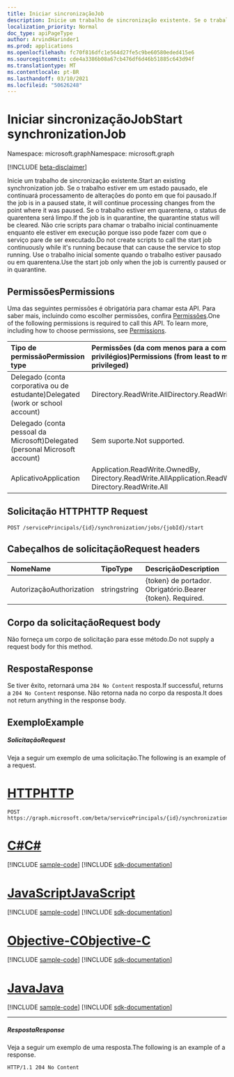 ```yaml
---
title: Iniciar sincronizaçãoJob
description: Inicie um trabalho de sincronização existente. Se o trabalho estiver em um estado pausado, ele continuará processamento de alterações do ponto em que foi pausado. Se o trabalho estiver em quarentena, o status de quarentena será limpo.
localization_priority: Normal
doc_type: apiPageType
author: ArvindHarinder1
ms.prod: applications
ms.openlocfilehash: fc70f816dfc1e564d27fe5c9be60580eded415e6
ms.sourcegitcommit: cde4a3386b08a67cb476df6d46b51885c643d94f
ms.translationtype: MT
ms.contentlocale: pt-BR
ms.lasthandoff: 03/10/2021
ms.locfileid: "50626248"
---
```

# <a name="start-synchronizationjob"></a><span data-ttu-id="a2ca3-105">Iniciar sincronizaçãoJob</span><span class="sxs-lookup"><span data-stu-id="a2ca3-105">Start synchronizationJob</span></span>

<span data-ttu-id="a2ca3-106">Namespace: microsoft.graph</span><span class="sxs-lookup"><span data-stu-id="a2ca3-106">Namespace: microsoft.graph</span></span>

[!INCLUDE [beta-disclaimer](../../includes/beta-disclaimer.md)]

<span data-ttu-id="a2ca3-107">Inicie um trabalho de sincronização existente.</span><span class="sxs-lookup"><span data-stu-id="a2ca3-107">Start an existing synchronization job.</span></span> <span data-ttu-id="a2ca3-108">Se o trabalho estiver em um estado pausado, ele continuará processamento de alterações do ponto em que foi pausado.</span><span class="sxs-lookup"><span data-stu-id="a2ca3-108">If the job is in a paused state, it will continue processing changes from the point where it was paused.</span></span> <span data-ttu-id="a2ca3-109">Se o trabalho estiver em quarentena, o status de quarentena será limpo.</span><span class="sxs-lookup"><span data-stu-id="a2ca3-109">If the job is in quarantine, the quarantine status will be cleared.</span></span> <span data-ttu-id="a2ca3-110">Não crie scripts para chamar o trabalho inicial continuamente enquanto ele estiver em execução porque isso pode fazer com que o serviço pare de ser executado.</span><span class="sxs-lookup"><span data-stu-id="a2ca3-110">Do not create scripts to call the start job continuously while it's running because that can cause the service to stop running.</span></span> <span data-ttu-id="a2ca3-111">Use o trabalho inicial somente quando o trabalho estiver pausado ou em quarentena.</span><span class="sxs-lookup"><span data-stu-id="a2ca3-111">Use the start job only when the job is currently paused or in quarantine.</span></span> 

## <a name="permissions"></a><span data-ttu-id="a2ca3-112">Permissões</span><span class="sxs-lookup"><span data-stu-id="a2ca3-112">Permissions</span></span>
<span data-ttu-id="a2ca3-p103">Uma das seguintes permissões é obrigatória para chamar esta API. Para saber mais, incluindo como escolher permissões, confira [Permissões](/graph/permissions-reference).</span><span class="sxs-lookup"><span data-stu-id="a2ca3-p103">One of the following permissions is required to call this API. To learn more, including how to choose permissions, see [Permissions](/graph/permissions-reference).</span></span>

|<span data-ttu-id="a2ca3-115">Tipo de permissão</span><span class="sxs-lookup"><span data-stu-id="a2ca3-115">Permission type</span></span>                        | <span data-ttu-id="a2ca3-116">Permissões (da com menos para a com mais privilégios)</span><span class="sxs-lookup"><span data-stu-id="a2ca3-116">Permissions (from least to most privileged)</span></span>              |
|:--------------------------------------|:---------------------------------------------------------|
|<span data-ttu-id="a2ca3-117">Delegado (conta corporativa ou de estudante)</span><span class="sxs-lookup"><span data-stu-id="a2ca3-117">Delegated (work or school account)</span></span>     |<span data-ttu-id="a2ca3-118">Directory.ReadWrite.All</span><span class="sxs-lookup"><span data-stu-id="a2ca3-118">Directory.ReadWrite.All</span></span>  |
|<span data-ttu-id="a2ca3-119">Delegado (conta pessoal da Microsoft)</span><span class="sxs-lookup"><span data-stu-id="a2ca3-119">Delegated (personal Microsoft account)</span></span> |<span data-ttu-id="a2ca3-120">Sem suporte.</span><span class="sxs-lookup"><span data-stu-id="a2ca3-120">Not supported.</span></span> |
|<span data-ttu-id="a2ca3-121">Aplicativo</span><span class="sxs-lookup"><span data-stu-id="a2ca3-121">Application</span></span>                            |<span data-ttu-id="a2ca3-122">Application.ReadWrite.OwnedBy, Directory.ReadWrite.All</span><span class="sxs-lookup"><span data-stu-id="a2ca3-122">Application.ReadWrite.OwnedBy, Directory.ReadWrite.All</span></span> | 

## <a name="http-request"></a><span data-ttu-id="a2ca3-123">Solicitação HTTP</span><span class="sxs-lookup"><span data-stu-id="a2ca3-123">HTTP Request</span></span>
<!-- { "blockType": "ignored" } -->
```http
POST /servicePrincipals/{id}/synchronization/jobs/{jobId}/start
```

## <a name="request-headers"></a><span data-ttu-id="a2ca3-124">Cabeçalhos de solicitação</span><span class="sxs-lookup"><span data-stu-id="a2ca3-124">Request headers</span></span>

| <span data-ttu-id="a2ca3-125">Nome</span><span class="sxs-lookup"><span data-stu-id="a2ca3-125">Name</span></span>           | <span data-ttu-id="a2ca3-126">Tipo</span><span class="sxs-lookup"><span data-stu-id="a2ca3-126">Type</span></span>    | <span data-ttu-id="a2ca3-127">Descrição</span><span class="sxs-lookup"><span data-stu-id="a2ca3-127">Description</span></span>|
|:---------------|:--------|:-----------|
| <span data-ttu-id="a2ca3-128">Autorização</span><span class="sxs-lookup"><span data-stu-id="a2ca3-128">Authorization</span></span>  | <span data-ttu-id="a2ca3-129">string</span><span class="sxs-lookup"><span data-stu-id="a2ca3-129">string</span></span>  | <span data-ttu-id="a2ca3-p104">{token} de portador. Obrigatório.</span><span class="sxs-lookup"><span data-stu-id="a2ca3-p104">Bearer {token}. Required.</span></span> |

## <a name="request-body"></a><span data-ttu-id="a2ca3-132">Corpo da solicitação</span><span class="sxs-lookup"><span data-stu-id="a2ca3-132">Request body</span></span>

<span data-ttu-id="a2ca3-133">Não forneça um corpo de solicitação para esse método.</span><span class="sxs-lookup"><span data-stu-id="a2ca3-133">Do not supply a request body for this method.</span></span> 

## <a name="response"></a><span data-ttu-id="a2ca3-134">Resposta</span><span class="sxs-lookup"><span data-stu-id="a2ca3-134">Response</span></span>

<span data-ttu-id="a2ca3-135">Se tiver êxito, retornará uma `204 No Content` resposta.</span><span class="sxs-lookup"><span data-stu-id="a2ca3-135">If successful, returns a `204 No Content` response.</span></span> <span data-ttu-id="a2ca3-136">Não retorna nada no corpo da resposta.</span><span class="sxs-lookup"><span data-stu-id="a2ca3-136">It does not return anything in the response body.</span></span>

## <a name="example"></a><span data-ttu-id="a2ca3-137">Exemplo</span><span class="sxs-lookup"><span data-stu-id="a2ca3-137">Example</span></span>

##### <a name="request"></a><span data-ttu-id="a2ca3-138">Solicitação</span><span class="sxs-lookup"><span data-stu-id="a2ca3-138">Request</span></span>
<span data-ttu-id="a2ca3-139">Veja a seguir um exemplo de uma solicitação.</span><span class="sxs-lookup"><span data-stu-id="a2ca3-139">The following is an example of a request.</span></span>

# <a name="http"></a>[<span data-ttu-id="a2ca3-140">HTTP</span><span class="sxs-lookup"><span data-stu-id="a2ca3-140">HTTP</span></span>](#tab/http)
<!-- {
  "blockType": "request",
  "name": "synchronizationjob_start"
}-->
```http
POST https://graph.microsoft.com/beta/servicePrincipals/{id}/synchronization/jobs/{jobId}/start
```
# <a name="c"></a>[<span data-ttu-id="a2ca3-141">C#</span><span class="sxs-lookup"><span data-stu-id="a2ca3-141">C#</span></span>](#tab/csharp)
[!INCLUDE [sample-code](../includes/snippets/csharp/synchronizationjob-start-csharp-snippets.md)]
[!INCLUDE [sdk-documentation](../includes/snippets/snippets-sdk-documentation-link.md)]

# <a name="javascript"></a>[<span data-ttu-id="a2ca3-142">JavaScript</span><span class="sxs-lookup"><span data-stu-id="a2ca3-142">JavaScript</span></span>](#tab/javascript)
[!INCLUDE [sample-code](../includes/snippets/javascript/synchronizationjob-start-javascript-snippets.md)]
[!INCLUDE [sdk-documentation](../includes/snippets/snippets-sdk-documentation-link.md)]

# <a name="objective-c"></a>[<span data-ttu-id="a2ca3-143">Objective-C</span><span class="sxs-lookup"><span data-stu-id="a2ca3-143">Objective-C</span></span>](#tab/objc)
[!INCLUDE [sample-code](../includes/snippets/objc/synchronizationjob-start-objc-snippets.md)]
[!INCLUDE [sdk-documentation](../includes/snippets/snippets-sdk-documentation-link.md)]

# <a name="java"></a>[<span data-ttu-id="a2ca3-144">Java</span><span class="sxs-lookup"><span data-stu-id="a2ca3-144">Java</span></span>](#tab/java)
[!INCLUDE [sample-code](../includes/snippets/java/synchronizationjob-start-java-snippets.md)]
[!INCLUDE [sdk-documentation](../includes/snippets/snippets-sdk-documentation-link.md)]

---


##### <a name="response"></a><span data-ttu-id="a2ca3-145">Resposta</span><span class="sxs-lookup"><span data-stu-id="a2ca3-145">Response</span></span>
<span data-ttu-id="a2ca3-146">Veja a seguir um exemplo de uma resposta.</span><span class="sxs-lookup"><span data-stu-id="a2ca3-146">The following is an example of a response.</span></span>
<!-- {
  "blockType": "response",
  "truncated": true,
  "@odata.type": "microsoft.graph.None"
} -->
```http
HTTP/1.1 204 No Content
```

<!-- uuid: 8fcb5dbc-d5aa-4681-8e31-b001d5168d79
2015-10-25 14:57:30 UTC -->
<!--
{
  "type": "#page.annotation",
  "description": "synchronizationJob: start",
  "keywords": "",
  "section": "documentation",
  "tocPath": "",
  "suppressions": [
  ]
}
-->


